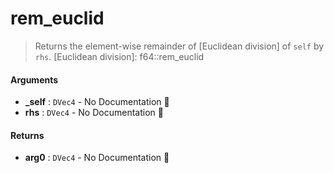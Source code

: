 # rem\_euclid

>  Returns the element-wise remainder of [Euclidean division] of `self` by `rhs`.
>  [Euclidean division]: f64::rem_euclid

#### Arguments

- **\_self** : `DVec4` \- No Documentation 🚧
- **rhs** : `DVec4` \- No Documentation 🚧

#### Returns

- **arg0** : `DVec4` \- No Documentation 🚧